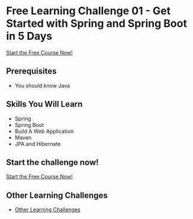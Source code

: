 # Free Learning Challenge 01 - Get Started with Spring and Spring Boot in 5 Days

[Start the Free Course Now!](https://courses.in28minutes.com/p/5-day-learning-challenge-get-started-with-spring-and-spring-boot)

## Prerequisites
- You should know Java

## Skills You Will Learn
- Spring 
- Spring Boot
- Build A Web Application
- Maven
- JPA and Hibernate

## Start the challenge now!

[Start the Free Course Now!](https://courses.in28minutes.com/p/5-day-learning-challenge-get-started-with-spring-and-spring-boot)

## Other Learning Challenges
- [Other Learning Challenges](.)
